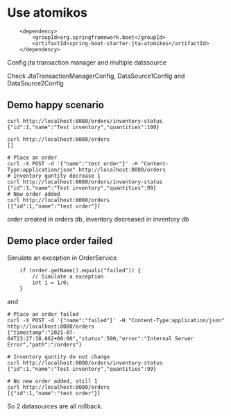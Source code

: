 # Use atomikos

        <dependency>
            <groupId>org.springframework.boot</groupId>
            <artifactId>spring-boot-starter-jta-atomikos</artifactId>
        </dependency>

Config jta transaction manager and multiple datasource

Check JtaTransactionManagerConfig, DataSource1Config and DataSource2Config
        
## Demo happy scenario

    curl http://localhost:8080/orders/inventory-status
    {"id":1,"name":"Test inventory","quantities":100}
    
    curl http://localhost:8080/orders
    []
    
    # Place an order
    curl -X POST -d '{"name":"test order"}' -H "Content-Type:application/json" http://localhost:8080/orders
    # Inventory quntity decrease 1
    curl http://localhost:8080/orders/inventory-status
    {"id":1,"name":"Test inventory","quantities":99}
    # New order added
    curl http://localhost:8080/orders
    [{"id":1,"name":"test order"}]

order created in orders db, inventory decreased in inventory db



## Demo place order failed

Simulate an exception in OrderService

        if (order.getName().equals("failed")) {
            // Simulate a exception
            int i = 1/0;
        }

and

    # Place an order failed
    curl -X POST -d '{"name":"failed"}' -H "Content-Type:application/json" http://localhost:8080/orders
    {"timestamp":"2021-07-04T23:27:38.662+00:00","status":500,"error":"Internal Server Error","path":"/orders"}
    
    # Inventory quntity do not change
    curl http://localhost:8080/orders/inventory-status
    {"id":1,"name":"Test inventory","quantities":99}
    
    # No new order added, still 1
    curl http://localhost:8080/orders
    [{"id":1,"name":"test order"}]
    
So 2 datasources are all rollback.